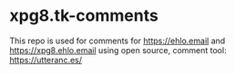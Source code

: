 # xpg8.tk-comments

This repo is used for comments for https://ehlo.email and https://xpg8.ehlo.email using open source, comment tool: https://utteranc.es/
